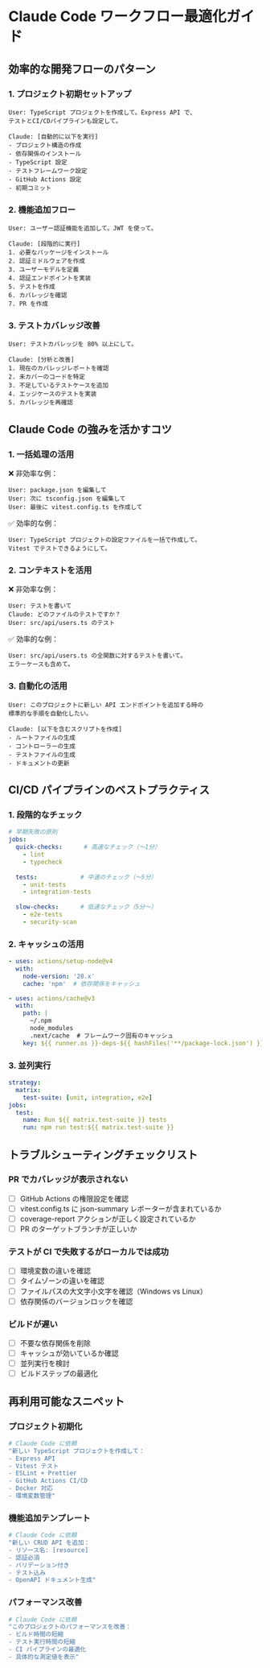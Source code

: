 # Claude Code ワークフロー最適化ガイド

## 効率的な開発フローのパターン

### 1. プロジェクト初期セットアップ

```
User: TypeScript プロジェクトを作成して。Express API で、
テストとCI/CDパイプラインも設定して。

Claude: [自動的に以下を実行]
- プロジェクト構造の作成
- 依存関係のインストール
- TypeScript 設定
- テストフレームワーク設定
- GitHub Actions 設定
- 初期コミット
```

### 2. 機能追加フロー

```
User: ユーザー認証機能を追加して。JWT を使って。

Claude: [段階的に実行]
1. 必要なパッケージをインストール
2. 認証ミドルウェアを作成
3. ユーザーモデルを定義
4. 認証エンドポイントを実装
5. テストを作成
6. カバレッジを確認
7. PR を作成
```

### 3. テストカバレッジ改善

```
User: テストカバレッジを 80% 以上にして。

Claude: [分析と改善]
1. 現在のカバレッジレポートを確認
2. 未カバーのコードを特定
3. 不足しているテストケースを追加
4. エッジケースのテストを実装
5. カバレッジを再確認
```

## Claude Code の強みを活かすコツ

### 1. 一括処理の活用

❌ 非効率な例：
```
User: package.json を編集して
User: 次に tsconfig.json を編集して
User: 最後に vitest.config.ts を作成して
```

✅ 効率的な例：
```
User: TypeScript プロジェクトの設定ファイルを一括で作成して。
Vitest でテストできるようにして。
```

### 2. コンテキストを活用

❌ 非効率な例：
```
User: テストを書いて
Claude: どのファイルのテストですか？
User: src/api/users.ts のテスト
```

✅ 効率的な例：
```
User: src/api/users.ts の全関数に対するテストを書いて。
エラーケースも含めて。
```

### 3. 自動化の活用

```
User: このプロジェクトに新しい API エンドポイントを追加する時の
標準的な手順を自動化したい。

Claude: [以下を含むスクリプトを作成]
- ルートファイルの生成
- コントローラーの生成
- テストファイルの生成
- ドキュメントの更新
```

## CI/CD パイプラインのベストプラクティス

### 1. 段階的なチェック

```yaml
# 早期失敗の原則
jobs:
  quick-checks:      # 高速なチェック（〜1分）
    - lint
    - typecheck
  
  tests:            # 中速のチェック（〜5分）
    - unit-tests
    - integration-tests
  
  slow-checks:      # 低速なチェック（5分〜）
    - e2e-tests
    - security-scan
```

### 2. キャッシュの活用

```yaml
- uses: actions/setup-node@v4
  with:
    node-version: '20.x'
    cache: 'npm'  # 依存関係をキャッシュ

- uses: actions/cache@v3
  with:
    path: |
      ~/.npm
      node_modules
      .next/cache  # フレームワーク固有のキャッシュ
    key: ${{ runner.os }}-deps-${{ hashFiles('**/package-lock.json') }}
```

### 3. 並列実行

```yaml
strategy:
  matrix:
    test-suite: [unit, integration, e2e]
jobs:
  test:
    name: Run ${{ matrix.test-suite }} tests
    run: npm run test:${{ matrix.test-suite }}
```

## トラブルシューティングチェックリスト

### PR でカバレッジが表示されない

- [ ] GitHub Actions の権限設定を確認
- [ ] vitest.config.ts に json-summary レポーターが含まれているか
- [ ] coverage-report アクションが正しく設定されているか
- [ ] PR のターゲットブランチが正しいか

### テストが CI で失敗するがローカルでは成功

- [ ] 環境変数の違いを確認
- [ ] タイムゾーンの違いを確認
- [ ] ファイルパスの大文字小文字を確認（Windows vs Linux）
- [ ] 依存関係のバージョンロックを確認

### ビルドが遅い

- [ ] 不要な依存関係を削除
- [ ] キャッシュが効いているか確認
- [ ] 並列実行を検討
- [ ] ビルドステップの最適化

## 再利用可能なスニペット

### プロジェクト初期化

```bash
# Claude Code に依頼
"新しい TypeScript プロジェクトを作成して：
- Express API
- Vitest テスト
- ESLint + Prettier
- GitHub Actions CI/CD
- Docker 対応
- 環境変数管理"
```

### 機能追加テンプレート

```bash
# Claude Code に依頼
"新しい CRUD API を追加：
- リソース名: [resource]
- 認証必須
- バリデーション付き
- テスト込み
- OpenAPI ドキュメント生成"
```

### パフォーマンス改善

```bash
# Claude Code に依頼
"このプロジェクトのパフォーマンスを改善：
- ビルド時間の短縮
- テスト実行時間の短縮
- CI パイプラインの最適化
- 具体的な測定値を表示"
```